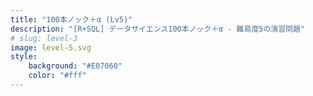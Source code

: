 ```yaml
---
title: "100本ノック＋α (Lv5)"
description: "[R+SQL] データサイエンス100本ノック＋α - 難易度5の演習問題"
# slug: level-3
image: level-5.svg
style:
    background: "#E07060"
    color: "#fff"
---
```

